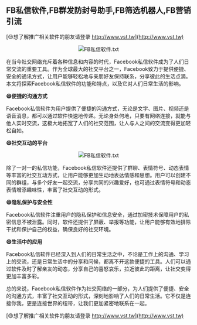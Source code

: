 ## **FB私信软件,FB群发防封号助手,FB筛选机器人,FB营销引流**

[😍想了解推广相关软件的朋友请登录 http://www.vst.tw](http://www.vst.tw)

 <center><img src="https://vst.tw/MP4/tuiguang/png/4.png" alt="FB私信软件.txt"></center>

在当今社交网络充斥着各种信息和内容的时代，Facebook私信软件成为了人们日常交流的重要工具。作为全球最大的社交平台之一，Facebook致力于提供便捷、安全的通讯方式，让用户能够轻松地与亲朋好友保持联系，分享彼此的生活点滴。本文将探索Facebook私信软件的功能和特点，以及它对人们日常生活的影响。

**😄便捷的沟通方式**

Facebook私信软件为用户提供了便捷的沟通方式，无论是文字、图片、视频还是语音消息，都可以通过软件快速地传递。无论身处何地，只要有网络连接，就能与他人实时交流，这极大地拓宽了人们的社交范围，让人与人之间的交流变得更加轻松自如。

**😄社交互动的平台**

 <center><img src="https://vst.tw/MP4/tuiguang/png/4.png" alt="FB私信软件.txt"></center>

除了一对一的私信功能，Facebook私信软件还提供了群聊、表情符号、动态表情等丰富的社交互动方式，让用户能够更加生动地表达情感和思想。用户可以创建不同的群组，与多个好友一起交流，分享共同的兴趣爱好，也可通过表情符号和动态表情增添趣味性，丰富了社交互动的形式。

**😄隐私保护与安全性**

Facebook私信软件注重用户的隐私保护和信息安全，通过加密技术保障用户的私密信息不被泄露。同时，软件还提供了屏蔽、举报等功能，让用户能够有效地排除干扰和保护自己的权益，确保良好的社交环境。

**😄生活中的应用**

Facebook私信软件已经深入到人们的日常生活之中，不论是工作上的沟通、学习上的交流，还是日常生活中的分享和问候，都离不开这款便捷的工具。人们可以通过软件及时了解亲友的动态，分享自己的喜怒哀乐，拉近彼此的距离，让社交变得更加丰富多彩。

总的来说，Facebook私信软件作为社交网络的一部分，为人们提供了便捷、安全的沟通方式，丰富了社交互动的形式，深刻地影响了人们的日常生活。它不仅是连接你我，更是连接世界的纽带，让我们更加紧密地联系在一起。

[😍想了解推广相关软件的朋友请登录 http://www.vst.tw](http://www.vst.tw)



